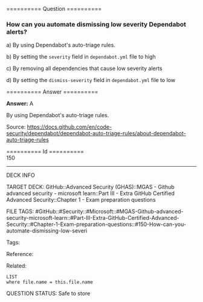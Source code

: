 ========== Question ==========  

### How can you automate dismissing low severity Dependabot alerts?

a) By using Dependabot's auto-triage rules.

b) By setting the `severity` field in `dependabot.yml` file to high

c) By removing all dependencies that cause low severity alerts

d) By setting the `dismiss-severity` field in `dependabot.yml` file to low  

========== Answer ==========  

**Answer:** A

By using Dependabot's auto-triage rules.

Source: https://docs.github.com/en/code-security/dependabot/dependabot-auto-triage-rules/about-dependabot-auto-triage-rules

========== Id ==========  
150

---

DECK INFO

TARGET DECK: GitHub::Advanced Security (GHAS)::MGAS - Github advanced security - microsoft learn::Part III - Extra GitHub Certified Advanced Security::Chapter 1 - Exam preparation questions

FILE TAGS: #GitHub::#Security::#Microsoft::#MGAS-Github-advanced-security-microsoft-learn::#Part-III-Extra-GitHub-Certified-Advanced-Security::#Chapter-1-Exam-preparation-questions::#150-How-can-you-automate-dismissing-low-severi

Tags:

Reference:

Related:

```dataview
LIST
where file.name = this.file.name
```

QUESTION STATUS: Safe to store
